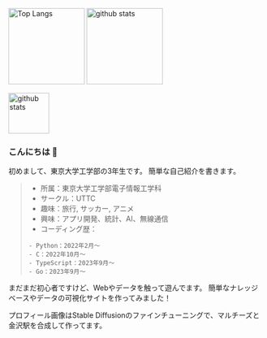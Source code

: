 <p align="left"> 
  <img alt="Top Langs" height="150px" src="https://github-readme-stats.vercel.app/api/top-langs/?username=Riku0413&layout=compact&show_icons=true" />
  <img alt="github stats" height="150px" src="https://github-readme-stats.vercel.app/api?username=Riku0413&show_icons=true" />
</p>
<p>
  <img alt="github stats" height="80px" src="https://github-profile-trophy.vercel.app/?username=Riku0413&theme=onedark&column=8" />
</p>

### こんにちは 👋

初めまして、東京大学工学部の3年生です。
簡単な自己紹介を書きます。

> - 所属：東京大学工学部電子情報工学科
> - サークル：UTTC
> - 趣味：旅行, サッカー, アニメ
> - 興味：アプリ開発、統計、AI、無線通信
> - コーディング歴：
> ```
> - Python：2022年2月〜
> - C：2022年10月〜
> - TypeScript：2023年9月〜
> - Go：2023年9月〜
> ```

まだまだ初心者ですけど、Webやデータを触って遊んでます。
簡単なナレッジベースやデータの可視化サイトを作ってみました！

プロフィール画像はStable Diffusionのファインチューニングで、マルチーズと金沢駅を合成して作ってます。

